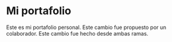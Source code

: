 # Mi portafolio

Este es mi portafolio personal.
Este cambio fue propuesto por un colaborador.
Este cambio fue hecho desde ambas ramas.

